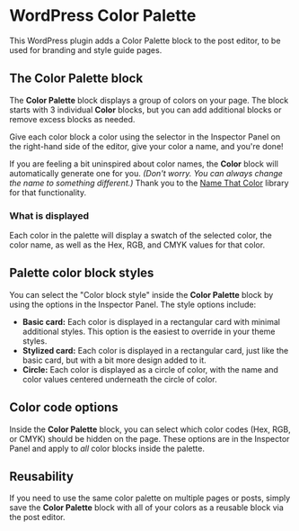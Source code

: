 # WordPress Color Palette

This WordPress plugin adds a Color Palette block to the post editor, to be used for branding and style guide pages.

## The Color Palette block

The __Color Palette__ block displays a group of colors on your page. The block starts with 3 individual __Color__ blocks, but you can add additional blocks or remove excess blocks as needed.

Give each color block a color using the selector in the Inspector Panel on the right-hand side of the editor, give your color a name, and you're done!

If you are feeling a bit uninspired about color names, the __Color__ block will automatically generate one for you. _(Don't worry. You can always change the name to something different.)_ Thank you to the [Name That Color](https://chir.ag/projects/ntc/) library for that functionality.

### What is displayed

Each color in the palette will display a swatch of the selected color, the color name, as well as the Hex, RGB, and CMYK values for that color.

## Palette color block styles

You can select the "Color block style" inside the __Color Palette__ block by using the options in the Inspector Panel. The style options include:

* __Basic card:__ Each color is displayed in a rectangular card with minimal additional styles. This option is the easiest to override in your theme styles.
* __Stylized card:__ Each color is displayed in a rectangular card, just like the basic card, but with a bit more design added to it.
* __Circle:__ Each color is displayed as a circle of color, with the name and color values centered underneath the circle of color.

## Color code options

Inside the __Color Palette__ block, you can select which color codes (Hex, RGB, or CMYK) should be hidden on the page. These options are in the Inspector Panel and apply to _all_ color blocks inside the palette.

## Reusability

If you need to use the same color palette on multiple pages or posts, simply save the __Color Palette__ block with all of your colors as a reusable block via the post editor.
